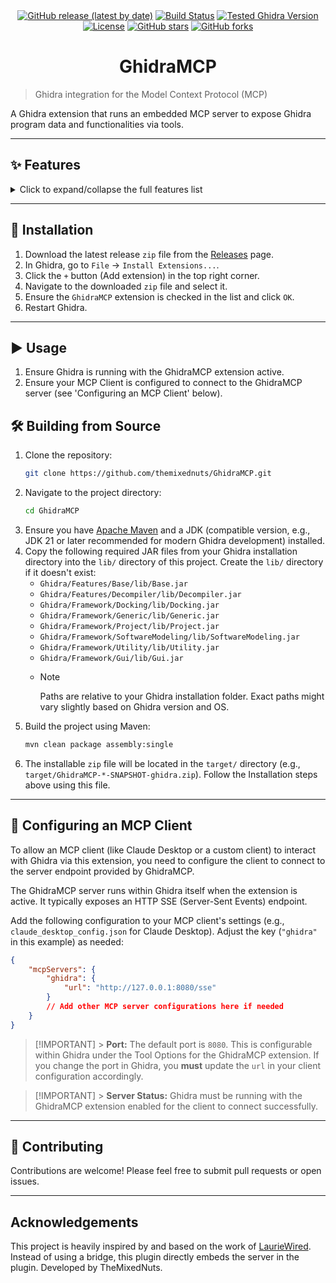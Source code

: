 <div align="center">
  <a href="https://github.com/themixednuts/GhidraMCP/releases"><img src="https://img.shields.io/github/v/release/themixednuts/GhidraMCP?label=latest%20release&style=flat-square" alt="GitHub release (latest by date)"></a>
  <a href="https://github.com/themixednuts/GhidraMCP/actions/workflows/build.yml"><img src="https://img.shields.io/github/actions/workflow/status/themixednuts/GhidraMCP/build.yml?style=flat-square" alt="Build Status"></a>
  <a href="#"><img src="https://img.shields.io/badge/Ghidra-11.3.2-blue?style=flat-square" alt="Tested Ghidra Version"></a>
  <a href="LICENSE"><img src="https://img.shields.io/badge/License-Apache%202.0-blue.svg?style=flat-square" alt="License"></a>
  <a href="https://github.com/themixednuts/GhidraMCP/stargazers"><img src="https://img.shields.io/github/stars/themixednuts/GhidraMCP?style=flat-square" alt="GitHub stars"></a>
  <a href="https://github.com/themixednuts/GhidraMCP/network/members"><img src="https://img.shields.io/github/forks/themixednuts/GhidraMCP?style=flat-square" alt="GitHub forks"></a>
</div>

<!-- Optional: Add a project logo here -->
<!-- <p align="center">
  <img src="PATH_TO_YOUR_LOGO.png" alt="GhidraMCP Logo" width="200"/>
</p> -->

<h1 align="center">GhidraMCP</h1>

> Ghidra integration for the Model Context Protocol (MCP)

A Ghidra extension that runs an embedded MCP server to expose Ghidra program data and functionalities via tools.

---

## ✨ Features

<details>
<summary>Click to expand/collapse the full features list</summary>

This extension exposes various Ghidra functionalities to MCP clients, grouped by category:

> [!TIP]
> To help manage limits on the number of enabled tools in some MCP clients, 'grouped' tools are available. These combine multiple related operations (e.g., several function operations) into a single tool interface. You can find links to these grouped tools in the category headers below (e.g., **Functions** - [`grouped`](src/main/java/com/themixednuts/tools/grouped/GroupedFunctionOperationsTool.java)).

### Project Management ([`grouped`](src/main/java/com/themixednuts/tools/grouped/GroupedProjectManagementOperationsTool.java))

- [x] List open programs/files: [`GhidraListOpenFilesTool`](src/main/java/com/themixednuts/tools/projectmanagement/GhidraListOpenFilesTool.java)
- [x] Get current program info: [`GhidraGetCurrentProgramInfoTool`](src/main/java/com/themixednuts/tools/projectmanagement/GhidraGetCurrentProgramInfoTool.java)
- [x] List bookmarks: [`GhidraListBookmarksTool`](src/main/java/com/themixednuts/tools/projectmanagement/GhidraListBookmarksTool.java)
- [x] Add bookmark: [`GhidraCreateBookmarkTool`](src/main/java/com/themixednuts/tools/projectmanagement/GhidraCreateBookmarkTool.java)
- [x] Remove bookmark: [`GhidraDeleteBookmarkTool`](src/main/java/com/themixednuts/tools/projectmanagement/GhidraDeleteBookmarkTool.java)
- [x] List Ghidra scripts: [`GhidraListScriptsTool`](src/main/java/com/themixednuts/tools/projectmanagement/GhidraListScriptsTool.java)
- [x] Run Ghidra script: [`GhidraRunScriptTool`](src/main/java/com/themixednuts/tools/projectmanagement/GhidraRunScriptTool.java)

### Functions ([`grouped`](src/main/java/com/themixednuts/tools/grouped/GroupedFunctionOperationsTool.java))

- [x] List functions: [`GhidraListFunctionNamesTool`](src/main/java/com/themixednuts/tools/functions/GhidraListFunctionNamesTool.java)
- [x] Get function details by name ([`GhidraGetFunctionByNameTool`](src/main/java/com/themixednuts/tools/functions/GhidraGetFunctionByNameTool.java)) or address ([`GhidraGetFunctionByAddressTool`](src/main/java/com/themixednuts/tools/functions/GhidraGetFunctionByAddressTool.java))
- [x] Get function containing location: [`GhidraGetFunctionContainingLocationTool`](src/main/java/com/themixednuts/tools/functions/GhidraGetFunctionContainingLocationTool.java)
- [x] Get current function: [`GhidraGetCurrentFunctionTool`](src/main/java/com/themixednuts/tools/functions/GhidraGetCurrentFunctionTool.java)
- [x] Rename function by name ([`GhidraRenameFunctionByNameTool`](src/main/java/com/themixednuts/tools/functions/GhidraRenameFunctionByNameTool.java)) or address ([`GhidraRenameFunctionByAddressTool`](src/main/java/com/themixednuts/tools/functions/GhidraRenameFunctionByAddressTool.java))
- [x] List symbols in function: [`GhidraListSymbolsInFunctionTool`](src/main/java/com/themixednuts/tools/functions/GhidraListSymbolsInFunctionTool.java)
- [x] Get symbol by name in function: [`GhidraGetSymbolByNameInFunctionTool`](src/main/java/com/themixednuts/tools/functions/GhidraGetSymbolByNameInFunctionTool.java)
- [x] Rename symbol in function: [`GhidraRenameSymbolInFunctionTool`](src/main/java/com/themixednuts/tools/functions/GhidraRenameSymbolInFunctionTool.java)
- [x] Change symbol data type in function: [`GhidraUpdateSymbolDataTypeInFunctionTool`](src/main/java/com/themixednuts/tools/functions/GhidraUpdateSymbolDataTypeInFunctionTool.java)
- [x] Get/Set function comments (Use [`GhidraGetCommentAtAddressTool`](src/main/java/com/themixednuts/tools/symbols/GhidraGetCommentAtAddressTool.java) / [`GhidraUpdateCommentAtAddressTool`](src/main/java/com/themixednuts/tools/symbols/GhidraUpdateCommentAtAddressTool.java) at entry point)
- [x] Add function: [`GhidraCreateFunctionTool`](src/main/java/com/themixednuts/tools/functions/GhidraCreateFunctionTool.java)
- [x] Remove function: [`GhidraDeleteFunctionTool`](src/main/java/com/themixednuts/tools/functions/GhidraDeleteFunctionTool.java)
- [x] Update function prototype/signature: [`GhidraUpdateFunctionPrototypeTool`](src/main/java/com/themixednuts/tools/functions/GhidraUpdateFunctionPrototypeTool.java)
- [x] Decompile function by name: [`GhidraDecompileFunctionByNameTool`](src/main/java/com/themixednuts/tools/decompiler/GhidraDecompileFunctionByNameTool.java)

### Symbols & Labels ([`grouped`](src/main/java/com/themixednuts/tools/grouped/GroupedSymbolOperationsTool.java))

- [x] List defined strings: [`GhidraGetDefinedStringsTool`](src/main/java/com/themixednuts/tools/symbols/GhidraGetDefinedStringsTool.java)
- [x] List namespaces: [`GhidraListNamespacesTool`](src/main/java/com/themixednuts/tools/symbols/GhidraListNamespacesTool.java)
- [x] Set comment at address: [`GhidraUpdateCommentAtAddressTool`](src/main/java/com/themixednuts/tools/symbols/GhidraUpdateCommentAtAddressTool.java)
- [x] Get comment at address: [`GhidraGetCommentAtAddressTool`](src/main/java/com/themixednuts/tools/symbols/GhidraGetCommentAtAddressTool.java)
- [x] Rename data at address: [`GhidraRenameDataAtAddressTool`](src/main/java/com/themixednuts/tools/symbols/GhidraRenameDataAtAddressTool.java)
- [x] Clear symbol at address: [`GhidraDeleteSymbolAtAddressTool`](src/main/java/com/themixednuts/tools/symbols/GhidraDeleteSymbolAtAddressTool.java)
- [x] List all symbols: [`GhidraListAllSymbolsTool`](src/main/java/com/themixednuts/tools/symbols/GhidraListAllSymbolsTool.java)
- [x] Add label at address: [`GhidraCreateLabelTool`](src/main/java/com/themixednuts/tools/symbols/GhidraCreateLabelTool.java)
- [x] Remove label at address: [`GhidraDeleteLabelTool`](src/main/java/com/themixednuts/tools/symbols/GhidraDeleteLabelTool.java)

### Data Types ([`grouped`](src/main/java/com/themixednuts/tools/grouped/GroupedDatatypeOperationsTool.java))

- [x] List data types: [`GhidraListDataTypesTool`](src/main/java/com/themixednuts/tools/datatypes/GhidraListDataTypesTool.java)
- [x] List categories: [`GhidraListCategoriesTool`](src/main/java/com/themixednuts/tools/datatypes/GhidraListCategoriesTool.java)
- [x] Create category: [`GhidraCreateCategoryTool`](src/main/java/com/themixednuts/tools/datatypes/GhidraCreateCategoryTool.java)
- [x] Rename category: [`GhidraRenameCategoryTool`](src/main/java/com/themixednuts/tools/datatypes/GhidraRenameCategoryTool.java)
- [x] Delete category: [`GhidraDeleteCategoryTool`](src/main/java/com/themixednuts/tools/datatypes/GhidraDeleteCategoryTool.java)
- [x] Move category: [`GhidraMoveCategoryTool`](src/main/java/com/themixednuts/tools/datatypes/GhidraMoveCategoryTool.java)
- [x] List namespaces: [`GhidraListNamespacesTool`](src/main/java/com/themixednuts/tools/symbols/GhidraListNamespacesTool.java)
- [x] List class names: [`GhidraListClassNamesTool`](src/main/java/com/themixednuts/tools/datatypes/GhidraListClassNamesTool.java)
- [x] List defined structures/enums (Covered by [`GhidraListDataTypesTool`](src/main/java/com/themixednuts/tools/datatypes/GhidraListDataTypesTool.java))
- [x] Get struct definition: [`GhidraGetStructDefinitionTool`](src/main/java/com/themixednuts/tools/datatypes/GhidraGetStructDefinitionTool.java)
- [x] Get enum definition: [`GhidraGetEnumDefinitionTool`](src/main/java/com/themixednuts/tools/datatypes/GhidraGetEnumDefinitionTool.java)
- [x] Get union definition: [`GhidraGetUnionDefinitionTool`](src/main/java/com/themixednuts/tools/datatypes/GhidraGetUnionDefinitionTool.java)
- [x] Get typedef definition: [`GhidraGetTypeDefDefinitionTool`](src/main/java/com/themixednuts/tools/datatypes/GhidraGetTypeDefDefinitionTool.java)
- [x] Get function definition: [`GhidraGetFunctionDefinitionTool`](src/main/java/com/themixednuts/tools/datatypes/GhidraGetFunctionDefinitionTool.java)
- [x] Create struct: [`GhidraCreateStructTool`](src/main/java/com/themixednuts/tools/datatypes/GhidraCreateStructTool.java)
- [x] Create enum: [`GhidraCreateEnumTool`](src/main/java/com/themixednuts/tools/datatypes/GhidraCreateEnumTool.java)
- [x] Create union: [`GhidraCreateUnionTool`](src/main/java/com/themixednuts/tools/datatypes/GhidraCreateUnionTool.java)
- [x] Create typedef: [`GhidraCreateTypeDefTool`](src/main/java/com/themixednuts/tools/datatypes/GhidraCreateTypeDefTool.java)
- [x] Create function definition: [`GhidraCreateFunctionDefinitionTool`](src/main/java/com/themixednuts/tools/datatypes/GhidraCreateFunctionDefinitionTool.java)
- [x] Modify structs (Add/Edit/Delete members): [`GhidraCreateStructMemberTool`](src/main/java/com/themixednuts/tools/datatypes/GhidraCreateStructMemberTool.java), [`GhidraUpdateStructMemberTool`](src/main/java/com/themixednuts/tools/datatypes/GhidraUpdateStructMemberTool.java), [`GhidraDeleteStructMemberTool`](src/main/java/com/themixednuts/tools/datatypes/GhidraDeleteStructMemberTool.java)
- [x] Modify enums (Add/Edit/Delete entries): [`GhidraCreateEnumEntryTool`](src/main/java/com/themixednuts/tools/datatypes/GhidraCreateEnumEntryTool.java), [`GhidraUpdateEnumEntryTool`](src/main/java/com/themixednuts/tools/datatypes/GhidraUpdateEnumEntryTool.java), [`GhidraDeleteEnumEntryTool`](src/main/java/com/themixednuts/tools/datatypes/GhidraDeleteEnumEntryTool.java)
- [x] Modify unions (Add members): [`GhidraCreateUnionMemberTool`](src/main/java/com/themixednuts/tools/datatypes/GhidraCreateUnionMemberTool.java)
- [x] Modify function definitions: [`GhidraUpdateFunctionDefinitionTool`](src/main/java/com/themixednuts/tools/datatypes/GhidraUpdateFunctionDefinitionTool.java)
- [x] Modify typedefs: [`GhidraUpdateTypeDefTool`](src/main/java/com/themixednuts/tools/datatypes/GhidraUpdateTypeDefTool.java)
- [x] Rename data types: [`GhidraRenameDataTypeTool`](src/main/java/com/themixednuts/tools/datatypes/GhidraRenameDataTypeTool.java)
- [x] Delete data types: [`GhidraDeleteDataTypeTool`](src/main/java/com/themixednuts/tools/datatypes/GhidraDeleteDataTypeTool.java)
- [x] Apply data type at address: [`GhidraSetDataTypeAtAddressTool`](src/main/java/com/themixednuts/tools/datatypes/GhidraSetDataTypeAtAddressTool.java)

### Memory & Addresses ([`grouped`](src/main/java/com/themixednuts/tools/grouped/GroupedMemoryOperationsTool.java))

- [x] List segments: [`GhidraListSegmentsTool`](src/main/java/com/themixednuts/tools/memory/GhidraListSegmentsTool.java)
- [x] Get current address: [`GhidraGetCurrentAddressTool`](src/main/java/com/themixednuts/tools/memory/GhidraGetCurrentAddressTool.java)
- [x] Read bytes from address: [`GhidraReadMemoryBytesTool`](src/main/java/com/themixednuts/tools/memory/GhidraReadMemoryBytesTool.java)
- [x] Write bytes to address (Patching): [`GhidraWriteMemoryBytesTool`](src/main/java/com/themixednuts/tools/memory/GhidraWriteMemoryBytesTool.java)
- [x] Search memory: [`GhidraSearchMemoryTool`](src/main/java/com/themixednuts/tools/memory/GhidraSearchMemoryTool.java)
- [x] Get XRefs _to_ address: [`GhidraGetXRefsToAddressTool`](src/main/java/com/themixednuts/tools/memory/GhidraGetXRefsToAddressTool.java)
- [x] Get XRefs _from_ address: [`GhidraGetXRefsFromAddressTool`](src/main/java/com/themixednuts/tools/memory/GhidraGetXRefsFromAddressTool.java)
- [x] List imports: [`GhidraListImportsTool`](src/main/java/com/themixednuts/tools/memory/GhidraListImportsTool.java)

### Decompiler ([`grouped`](src/main/java/com/themixednuts/tools/grouped/GroupedDecompilerOperationsTool.java))

- [x] Decompile function by name: [`GhidraDecompileFunctionByNameTool`](src/main/java/com/themixednuts/tools/decompiler/GhidraDecompileFunctionByNameTool.java)

### Analysis & Scripting ([`grouped`](src/main/java/com/themixednuts/tools/grouped/GroupedAnalysisOperationsTool.java))

- [x] Trigger auto-analysis: [`GhidraTriggerAutoAnalysisTool`](src/main/java/com/themixednuts/tools/projectmanagement/GhidraTriggerAutoAnalysisTool.java)

</details>

---

## 🚀 Installation

1.  Download the latest release `zip` file from the [Releases](https://github.com/themixednuts/GhidraMCP/releases) page.
2.  In Ghidra, go to `File` -> `Install Extensions...`.
3.  Click the `+` button (Add extension) in the top right corner.
4.  Navigate to the downloaded `zip` file and select it.
5.  Ensure the `GhidraMCP` extension is checked in the list and click `OK`.
6.  Restart Ghidra.

---

## ▶️ Usage

1.  Ensure Ghidra is running with the GhidraMCP extension active.
2.  Ensure your MCP Client is configured to connect to the GhidraMCP server (see 'Configuring an MCP Client' below).

## 🛠️ Building from Source

1.  Clone the repository:
    ```bash
    git clone https://github.com/themixednuts/GhidraMCP.git
    ```
2.  Navigate to the project directory:
    ```bash
    cd GhidraMCP
    ```
3.  Ensure you have [Apache Maven](https://maven.apache.org/install.html) and a JDK (compatible version, e.g., JDK 21 or later recommended for modern Ghidra development) installed.
4.  Copy the following required JAR files from your Ghidra installation directory into the `lib/` directory of this project. Create the `lib/` directory if it doesn't exist:
    - `Ghidra/Features/Base/lib/Base.jar`
    - `Ghidra/Features/Decompiler/lib/Decompiler.jar`
    - `Ghidra/Framework/Docking/lib/Docking.jar`
    - `Ghidra/Framework/Generic/lib/Generic.jar`
    - `Ghidra/Framework/Project/lib/Project.jar`
    - `Ghidra/Framework/SoftwareModeling/lib/SoftwareModeling.jar`
    - `Ghidra/Framework/Utility/lib/Utility.jar`
    - `Ghidra/Framework/Gui/lib/Gui.jar`
    - > [!NOTE]
      > Paths are relative to your Ghidra installation folder. Exact paths might vary slightly based on Ghidra version and OS.
5.  Build the project using Maven:
    ```bash
    mvn clean package assembly:single
    ```
6.  The installable `zip` file will be located in the `target/` directory (e.g., `target/GhidraMCP-*-SNAPSHOT-ghidra.zip`). Follow the Installation steps above using this file.

---

## 🔌 Configuring an MCP Client

To allow an MCP client (like Claude Desktop or a custom client) to interact with Ghidra via this extension, you need to configure the client to connect to the server endpoint provided by GhidraMCP.

The GhidraMCP server runs within Ghidra itself when the extension is active. It typically exposes an HTTP SSE (Server-Sent Events) endpoint.

Add the following configuration to your MCP client's settings (e.g., `claude_desktop_config.json` for Claude Desktop). Adjust the key (`"ghidra"` in this example) as needed:

```json
{
	"mcpServers": {
		"ghidra": {
			"url": "http://127.0.0.1:8080/sse"
		}
		// Add other MCP server configurations here if needed
	}
}
```

> [!IMPORTANT] > **Port:** The default port is `8080`. This is configurable within Ghidra under the Tool Options for the GhidraMCP extension. If you change the port in Ghidra, you **must** update the `url` in your client configuration accordingly.

> [!IMPORTANT] > **Server Status:** Ghidra must be running with the GhidraMCP extension enabled for the client to connect successfully.

---

## 🤝 Contributing

Contributions are welcome! Please feel free to submit pull requests or open issues.

---

## Acknowledgements

This project is heavily inspired by and based on the work of [LaurieWired](https://github.com/LaurieWired). Instead of using a bridge, this plugin directly embeds the server in the plugin. Developed by TheMixedNuts.
